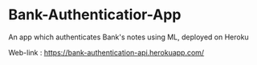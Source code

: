 # Bank-Authenticatior-App
An app which authenticates Bank's notes using ML, deployed on Heroku

Web-link : https://bank-authentication-api.herokuapp.com/
